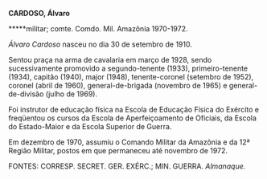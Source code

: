 **CARDOSO, Álvaro**

**\***militar; comte. Comdo. Mil. Amazônia 1970-1972.

*Álvaro Cardoso* nasceu no dia 30 de setembro de 1910.

Sentou praça na arma de cavalaria em março de 1928, sendo sucessivamente
promovido a segundo-tenente (1933), primeiro-tenente (1934), capitão
(1940), major (1948), tenente-coronel (setembro de 1952), coronel (abril
de 1960), general-de-brigada (novembro de 1965) e general-de-divisão
(julho de 1969).

Foi instrutor de educação física na Escola de Educação Física do
Exército e freqüentou os cursos da Escola de Aperfeiçoamento de
Oficiais, da Escola do Estado-Maior e da Escola Superior de Guerra.

Em dezembro de 1970, assumiu o Comando Militar da Amazônia e da 12ª
Região Militar, postos em que permaneceu até novembro de 1972.

FONTES: CORRESP. SECRET. GER. EXÉRC.; MIN. GUERRA. *Almanaque.*

 
